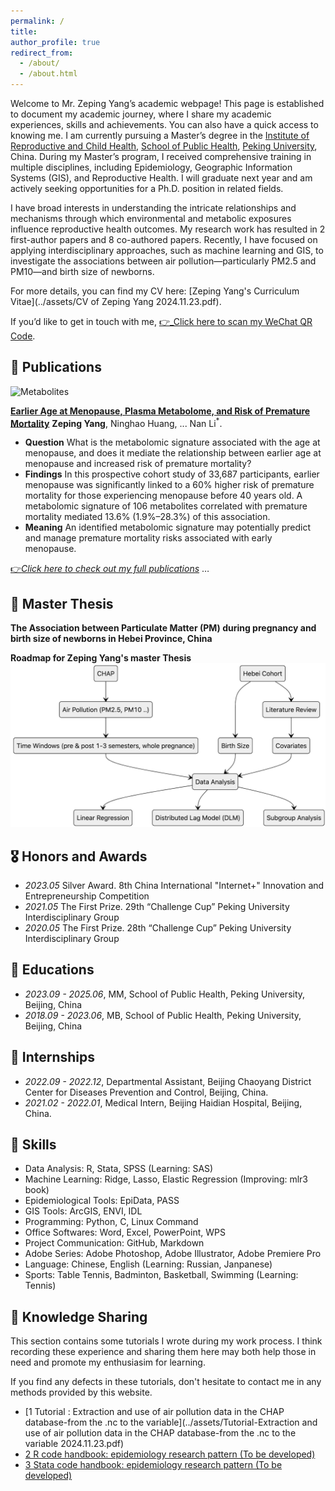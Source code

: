 ```yaml
---
permalink: /
title: 
author_profile: true
redirect_from: 
  - /about/
  - /about.html
---
```

<p id="about-me">
</p>

  Welcome to Mr. Zeping Yang’s academic webpage! This page is established to document my academic journey, where I share my academic experiences, skills and achievements. You can also have a quick access to knowing me. I am currently pursuing a Master’s degree in the [Institute of Reproductive and Child Health](https://irch.pku.edu.cn/), [School of Public Health](https://sph.pku.edu.cn/), [Peking University](https://www.pku.edu.cn/), China. During my Master’s program, I received comprehensive training in multiple disciplines, including Epidemiology, Geographic Information Systems (GIS), and Reproductive Health. I will graduate next year and am actively seeking opportunities for a Ph.D. position in related fields.

I have broad interests in understanding the intricate relationships and mechanisms through which environmental and metabolic exposures influence reproductive health outcomes. My research work has resulted in 2 first-author papers and 8 co-authored papers. Recently, I have focused on applying interdisciplinary approaches, such as machine learning and GIS, to investigate the associations between air pollution—particularly PM2.5 and PM10—and birth size of newborns. 

For more details, you can find my CV here: [Zeping Yang's Curriculum Vitae](../assets/CV of Zeping Yang 2024.11.23.pdf). 

If you’d like to get in touch with me, [👉_Click here to scan my WeChat QR Code](../assets/Wechat.jpg).

<h2 id="publications">📑 Publications</h2>

![Metabolites](../images/GA_Menopause_Premature_Mortality.png)

**[Earlier Age at Menopause, Plasma Metabolome, and Risk of Premature Mortality](https://doi.org/10.3390/metabo14110571)**
**Zeping Yang**, Ninghao Huang, ... Nan Li<sup>*</sup>.

- **Question** What is the metabolomic signature associated with the age at menopause, and does it mediate the relationship between earlier age at menopause and increased risk of premature mortality?
- **Findings** In this prospective cohort study of 33,687 participants, earlier menopause was significantly linked to a 60% higher risk of premature mortality for those experiencing menopause before 40 years old. A metabolomic signature of 106 metabolites correlated with premature mortality mediated 13.6% (1.9%–28.3%) of this association.
- **Meaning** An identified metabolomic signature may potentially predict and manage premature mortality risks associated with early menopause.

[👉_Click here to check out my full publications_](https://scholar.google.com/citations?user=A8k3EK4AAAAJ&hl=zh-CN) …

<h2 id="thesis">📝 Master Thesis</h2>

**The Association between Particulate Matter (PM) during pregnancy and birth size of newborns in Hebei Province, China**

**Roadmap for Zeping Yang's master Thesis**
![Roadmap for Zeping Yang's master Thesis](../images/Roadmap.png)

<h2 id="honors-and-awards">🎖 Honors and Awards</h2>

- *2023.05* Silver Award. 8th China International "Internet+" Innovation and Entrepreneurship Competition 
- *2021.05* The First Prize. 29th “Challenge Cup” Peking University Interdisciplinary Group 
- *2020.05* The First Prize. 28th “Challenge Cup” Peking University Interdisciplinary Group

<h2 id="educations">📖 Educations</h2>

- *2023.09 - 2025.06*, MM, School of Public Health, Peking University, Beijing, China
- *2018.09 - 2023.06*, MB, School of Public Health, Peking University, Beijing, China

<h2 id="internships">🪪 Internships</h2>

- *2022.09 - 2022.12*, Departmental Assistant, Beijing Chaoyang District Center for Diseases Prevention and Control, Beijing, China.
- *2021.02 - 2022.01*, Medical Intern, Beijing Haidian Hospital, Beijing, China.

<h2 id="skills">🧰 Skills</h2>

- Data Analysis: R, Stata, SPSS (Learning: SAS)
- Machine Learning: Ridge, Lasso, Elastic Regression (Improving: mlr3 book)
- Epidemiological Tools: EpiData, PASS
- GIS Tools: ArcGIS, ENVI, IDL
- Programming: Python, C, Linux Command
- Office Softwares: Word, Excel, PowerPoint, WPS
- Project Communication: GitHub, Markdown
- Adobe Series: Adobe Photoshop, Adobe Illustrator, Adobe Premiere Pro
- Language: Chinese, English (Learning: Russian, Janpanese)
- Sports: Table Tennis, Badminton, Basketball, Swimming (Learning: Tennis)

<h2 id="knowledges">🌟 Knowledge Sharing </h2>
This section contains some tutorials I wrote during my work process. I think recording these experience and sharing them here may both help those in need and promote my enthusiasim for learning.

If you find any defects in these tutorials, don't hesitate to contact me in any methods provided by this website.

- [1 Tutorial : Extraction and use of air pollution data in the CHAP database-from the .nc to the variable](../assets/Tutorial-Extraction and use of air pollution data in the CHAP database-from the .nc to the variable 2024.11.23.pdf)
- [2 R code handbook: epidemiology research pattern (To be developed)]()
- [3 Stata code handbook: epidemiology research pattern (To be developed)]()


